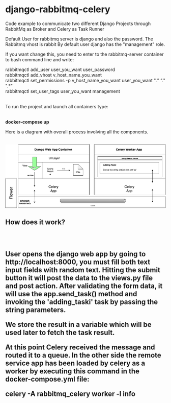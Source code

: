 # django-rabbitmq-celery
Code example to communicate two different Django Projects through RabbitMq as Broker and Celery as Task Runner

Default User for rabbitmq server is django and also the password.
The Rabbitmq vhost is rabbit
By default user django has the "management" role.

If you want change this, you need to enter to the rabbitmq-server container to bash command line and write:

rabbitmqctl add_user user_you_want user_password<br>
rabbitmqctl add_vhost v_host_name_you_want<br>
rabbitmqctl set_permissions -p v_host_name_you_want user_you_want ".*" ".*" ".*"<br>
rabbitmqctl set_user_tags user_you_want management<br>
<br>

To run the project and launch all containers type:<br><br>

<b>docker-compose up</b>
<br>

<p>Here is a diagram with overall process involving all the components.<p>
  <br>
<img src="django_rabbitmq_celery.png">
<br>
  <h2>How does it work?<h2>
  
  <br>
  <p>User opens the django web app by going to http://localhost:8000, you must fill both text input fields with random text. Hitting the submit button it will post the data to the views.py file and post action. After validating the form data, it will use the app.send_task() method and invoking the 'adding_taski' task by passing the string parameters.

We store the result in a variable which will be used later to fetch the task result.

At this point Celery received the message and routed it to a queue. In the other side the remote service app has been loaded by celery as a worker by executing this command in the docker-compose.yml file:

celery -A rabbitmq_celery worker -l info
